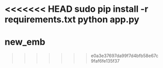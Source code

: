 <<<<<<< HEAD
sudo pip install -r requirements.txt
python app.py
=======
# new_emb
>>>>>>> e0a3e37697da99f7d4bfb58e67c9faf6fe135f37

